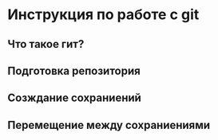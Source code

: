 # Инструкция по работе с git

## Что такое гит?

## Подготовка репозитория 

## Созждание сохраниений 

## Перемещение между сохраниениями